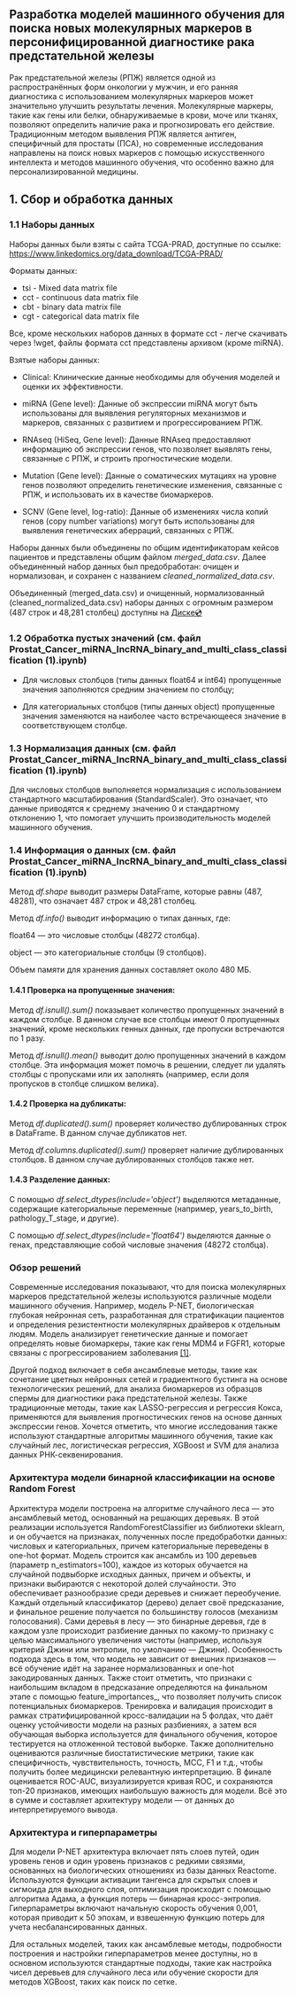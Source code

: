 ## Разработка моделей машинного обучения для поиска новых молекулярных маркеров в персонифицированной диагностике рака предстательной железы

Рак предстательной железы (РПЖ) является одной из распространённых форм онкологии у мужчин, и его ранняя диагностика с использованием молекулярных маркеров может значительно улучшить результаты лечения. Молекулярные маркеры, такие как гены или белки, обнаруживаемые в крови, моче или тканях, позволяют определить наличие рака и прогнозировать его действие. Традиционным методом выявления РПЖ является антиген, специфичный для простаты (ПСА), но современные исследования направлены на поиск новых маркеров с помощью искусственного интеллекта и методов машинного обучения, что особенно важно для персонализированной медицины.

## 1. Сбор и обработка данных

### 1.1 Наборы данных
Наборы данных были взяты с сайта TCGA-PRAD, доступные по ссылке: https://www.linkedomics.org/data_download/TCGA-PRAD/

Форматы данных:

- tsi - Mixed data matrix file
- cct - continuous data matrix file
- cbt - binary data matrix file
- cgt - categorical data matrix file

Все, кроме нескольких наборов данных в формате cct - легче скачивать через !wget, файлы формата cct представлены архивом (кроме miRNA).

Взятые наборы данных:

- Clinical: Клинические данные необходимы для обучения моделей и оценки их эффективности.

- miRNA (Gene level): Данные об экспрессии miRNA могут быть использованы для выявления регуляторных механизмов и маркеров, связанных с развитием и прогрессированием РПЖ.

- RNAseq (HiSeq, Gene level): Данные RNAseq предоставляют информацию об экспрессии генов, что позволяет выявлять гены, связанные с РПЖ, и строить прогностические модели.

- Mutation (Gene level): Данные о соматических мутациях на уровне генов позволяют определить генетические изменения, связанные с РПЖ, и использовать их в качестве биомаркеров.

- SCNV (Gene level, log-ratio): Данные об изменениях числа копий генов (copy number variations) могут быть использованы для выявления генетических аберраций, связанных с РПЖ.

Наборы данных были объединены по общим идентификаторам кейсов пациентов и представлены общим файлом *merged_data.csv*. Далее объединенный набор данных был предобработан: очищен и нормализован, и сохранен с названием *cleaned_normalized_data.csv*.

Объединенный (merged_data.csv) и очищенный, нормализованный (cleaned_normalized_data.csv) наборы данных с огромным размером (487 строк и 48,281 столбец) доступны на [Диске💿](https://drive.google.com/drive/folders/1C4-WD6hNB51MdPSeyzHnNX-EoBebiwRw?usp=drive_link)

### 1.2 Обработка пустых значений (см. файл Prostat_Cancer_miRNA_IncRNA_binary_and_multi_class_classification (1).ipynb)
- Для числовых столбцов (типы данных float64 и int64) пропущенные значения заполняются средним значением по столбцу;

- Для категориальных столбцов (типы данных object) пропущенные значения заменяются на наиболее часто встречающееся значение в соответствующем столбце.
  
### 1.3 Нормализация данных (см. файл Prostat_Cancer_miRNA_IncRNA_binary_and_multi_class_classification (1).ipynb)
Для числовых столбцов выполняется нормализация с использованием стандартного масштабирования (StandardScaler). Это означает, что данные приводятся к среднему значению 0 и стандартному отклонению 1, что помогает улучшить производительность моделей машинного обучения.

### 1.4 Информация о данных (см. файл Prostat_Cancer_miRNA_IncRNA_binary_and_multi_class_classification (1).ipynb)

Метод *df.shape* выводит размеры DataFrame, которые равны (487, 48281), что означает 487 строк и 48,281 столбец.

Метод *df.info()* выводит информацию о типах данных, где:

float64 — это числовые столбцы (48272 столбца).

object — это категориальные столбцы (9 столбцов).

Объем памяти для хранения данных составляет около 480 МБ.

#### 1.4.1 Проверка на пропущенные значения:

Метод *df.isnull().sum()* показывает количество пропущенных значений в каждом столбце. В данном случае все столбцы имеют 0 пропущенных значений, кроме нескольких генных данных, где пропуски встречаются по 1 разу.

Метод *df.isnull().mean()* выводит долю пропущенных значений в каждом столбце. Эта информация может помочь в решении, следует ли удалять столбцы с пропусками или их заполнять (например, если доля пропусков в столбце слишком велика).

#### 1.4.2 Проверка на дубликаты:

Метод *df.duplicated().sum()* проверяет количество дублированных строк в DataFrame. В данном случае дубликатов нет.

Метод *df.columns.duplicated().sum()* проверяет наличие дублированных столбцов. В данном случае дублированных столбцов также нет.

#### 1.4.3 Разделение данных:

С помощью *df.select_dtypes(include='object')* выделяются метаданные, содержащие категориальные переменные (например, years_to_birth, pathology_T_stage, и другие).

С помощью *df.select_dtypes(include='float64')* выделяются данные о генах, представляющие собой числовые значения (48272 столбца).

### Обзор решений
Современные исследования показывают, что для поиска молекулярных маркеров предстательной железы используются различные модели машинного обучения. Например, модель P-NET, биологическая глубокая нейронная сеть, разработанная для стратификации пациентов и определения резистентности молекулярных драйверов к отдельным людям. Модель анализирует генетические данные и помогает определять новые биомаркеры, такие как гены MDM4 и FGFR1, которые связаны с прогрессированием заболевания [[1]](https://storrs.io/pnet/).

Другой подход включает в себя ансамблевые методы, такие как сочетание цветных нейронных сетей и градиентного бустинга на основе технологических решений, для анализа биомаркеров из образцов спермы для диагностики рака предстательной железы. Также традиционные методы, такие как LASSO-регрессия и регрессия Кокса, применяются для выявления прогностических генов на основе данных экспрессии генов. Хочется отметить, что многие исследования также используют стандартные алгоритмы машинного обучения, такие как случайный лес, логистическая регрессия, XGBoost и SVM для анализа данных РНК-секвенирования.

### Архитектура модели бинарной классификации на основе Random Forest
Архитектура модели построена на алгоритме случайного леса — это ансамблевый метод, основанный на решающих деревьях. В этой реализации используется RandomForestClassifier из библиотеки sklearn, и он обучается на признаках, полученных после предобработки данных: числовых и категориальных, причем категориальные переведены в one-hot формат. Модель строится как ансамбль из 100 деревьев (параметр n_estimators=100), каждое из которых обучается на случайной подвыборке исходных данных, причем и объекты, и признаки выбираются с некоторой долей случайности. Это обеспечивает разнообразие среди деревьев и снижает переобучение. Каждый отдельный классификатор (дерево) делает своё предсказание, и финальное решение получается по большинству голосов (механизм голосования). Сами деревья в лесу — это бинарные деревья, где в каждом узле происходит разбиение данных по какому-то признаку с целью максимального увеличения чистоты (например, используя критерий Джини или энтропии, по умолчанию — Джини). Особенность подхода здесь в том, что модель не зависит от внешних признаков — всё обучение идёт на заранее нормализованных и one-hot закодированных данных. Также стоит отметить, что признаки с наибольшим вкладом в предсказание определяются на финальном этапе с помощью feature_importances_, что позволяет получить список потенциальных биомаркеров. Тренировка и валидация происходит в рамках стратифицированной кросс-валидации на 5 фолдах, что даёт оценку устойчивости модели на разных разбиениях, а затем вся обучающая выборка используется для финального обучения, которое тестируется на отложенной тестовой выборке. Также дополнительно оцениваются различные биостатистические метрики, такие как специфичность, чувствительность, точность, MCC, F1 и т.д., чтобы получить более медицински релевантную интерпретацию. В финале оценивается ROC-AUC, визуализируется кривая ROC, и сохраняются топ-20 признаков, имеющих наибольшую важность для модели. Всё это в сумме и составляет архитектуру модели — от данных до интерпретируемого вывода.

### Архитектура и гиперпараметры
Для модели P-NET архитектура включает пять слоев путей, один уровень генов и один уровень признаков с редкими связями, основанных на биологических отношениях из базы данных Reactome. Используются функции активации тангенса для скрытых слоев и сигмоида для выходного слоя, оптимизация происходит с помощью алгоритма Адама, а функция потерь — бинарная кросс-энтропия. Гиперпараметры включают начальную скорость обучения 0,001, которая приводит к 50 эпохам, и взвешенную функцию потерь для учета несбалансированных данных.

Для остальных моделей, таких как ансамблевые методы, подробности построения и настройки гиперпараметров менее доступны, но в основном используются стандартные подходы, такие как настройка чисел деревьев для случайного леса или обучение скорости для методов XGBoost, таких как поиск по сетке.
